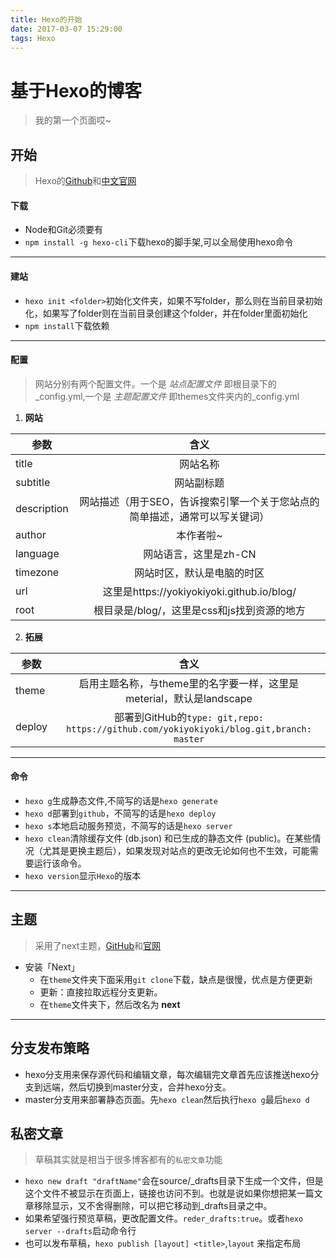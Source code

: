 ```yaml
---
title: Hexo的开始
date: 2017-03-07 15:29:00
tags: Hexo
---
```


# 基于Hexo的博客
> 我的第一个页面哎~


## 开始
>Hexo的[Github](https://github.com/hexojs)和[中文官网](https://hexo.io/zh-cn/)

#### 下载
- Node和Git必须要有
- `npm install -g hexo-cli`下载hexo的脚手架,可以全局使用hexo命令

---

#### 建站

- `hexo init <folder>`初始化文件夹，如果不写folder，那么则在当前目录初始化，如果写了folder则在当前目录创建这个folder，并在folder里面初始化
- `npm install`下载依赖

---

#### 配置
> 网站分别有两个配置文件。一个是 _站点配置文件_ 即根目录下的_config.yml,一个是 _主题配置文件_ 即themes文件夹内的_config.yml


1. __网站__

| 参数 | 含义 |
| ---- | :--: |
| title | 网站名称 |
| subtitle | 网站副标题 |
| description | 网站描述（用于SEO，告诉搜索引擎一个关于您站点的简单描述，通常可以写关键词） |
| author | 本作者啦~ |
| language | 网站语言，这里是zh-CN |
| timezone | 网站时区，默认是电脑的时区 |
| url | 这里是https://yokiyokiyoki.github.io/blog/ |
| root | 根目录是/blog/，这里是css和js找到资源的地方 |

2. __拓展__

| 参数 | 含义 |
| ---- | :--: |
| theme | 启用主题名称，与theme里的名字要一样，这里是meterial，默认是landscape |
| deploy | 部署到GitHub的`type: git,repo: https://github.com/yokiyokiyoki/blog.git,branch: master` |

---

#### 命令
- `hexo g`生成静态文件,不简写的话是`hexo generate`
- `hexo d`部署到`github`，不简写的话是`hexo deploy`
- `hexo s`本地启动服务预览，不简写的话是`hexo server`
- `hexo clean`清除缓存文件 (db.json) 和已生成的静态文件 (public)。在某些情况（尤其是更换主题后），如果发现对站点的更改无论如何也不生效，可能需要运行该命令。
- `hexo version`显示`Hexo`的版本
---

## 主题
>采用了next主题，[GitHub](https://github.com/iissnan/hexo-theme-next)和[官网](http://theme-next.iissnan.com/)

-  安装「Next」
    - 在`theme`文件夹下面采用`git clone`下载，缺点是很慢，优点是方便更新
    - 更新：直接拉取远程分支更新。
    - 在`theme`文件夹下，然后改名为 __next__

---

## 分支发布策略
- hexo分支用来保存源代码和编辑文章，每次编辑完文章首先应该推送hexo分支到远端，然后切换到master分支，合并hexo分支。
- master分支用来部署静态页面。先`hexo clean`然后执行`hexo g`最后`hexo d`

## 私密文章
> 草稿其实就是相当于很多博客都有的`私密文章`功能

- `hexo new draft "draftName"`会在source/_drafts目录下生成一个文件，但是这个文件不被显示在页面上，链接也访问不到。也就是说如果你想把某一篇文章移除显示，又不舍得删除，可以把它移动到_drafts目录之中。
- 如果希望强行预览草稿，更改配置文件。`reder_drafts:true`。或者`hexo server --drafts`启动命令行
- 也可以发布草稿，`hexo publish [layout] <title>`,`layout` 来指定布局
